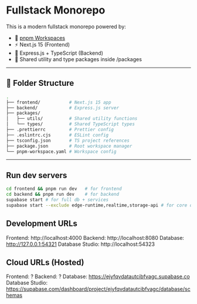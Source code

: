 # Fullstack Monorepo

This is a modern fullstack monorepo powered by:

- 🧩 [pnpm Workspaces](https://pnpm.io/workspaces)
- ⚡️ Next.js 15 (Frontend)
- 🚀 Express.js + TypeScript (Backend)
- 🧰 Shared utility and type packages inside /packages

---

## 📁 Folder Structure

```bash
.
├── frontend/           # Next.js 15 app
├── backend/            # Express.js server
├── packages/
│   ├── utils/          # Shared utility functions
│   └── types/          # Shared TypeScript types
├── .prettierrc         # Prettier config
├── .eslintrc.cjs       # ESLint config
├── tsconfig.json       # TS project references
├── package.json        # Root workspace manager
└── pnpm-workspace.yaml # Workspace config
```

---

## Run dev servers

```bash
cd frontend && pnpm run dev   # for frontend
cd backend && pnpm run dev    # for backend
supabase start # for full db + services
supabase start --exclude edge-runtime,realtime,storage-api # for core db
```

## Development URLs

Frontend: http://localhost:4000
Backend: http://localhost:8080
Database: http://127.0.0.1:54321
Database Studio: http://localhost:54323

## Cloud URLs (Hosted)

Frontend: ?
Backend: ?
Database: https://ejyfqvdatautcibfvagc.supabase.co
Database Studio: https://supabase.com/dashboard/project/ejyfqvdatautcibfvagc/database/schemas
